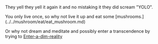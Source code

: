 They yell they yell it again it and no mistaking it they did scream "YOLO".

You only live once, so why not live it up and eat some [mushrooms.] (../../mushroom/eat/eat_mushroom.md)

Or why not dream and meditate and possibly enter a transcendence by trying to 
[Enter-a-dim-reality](../../Enter-a-dim-reality/Dim_reality.md)
